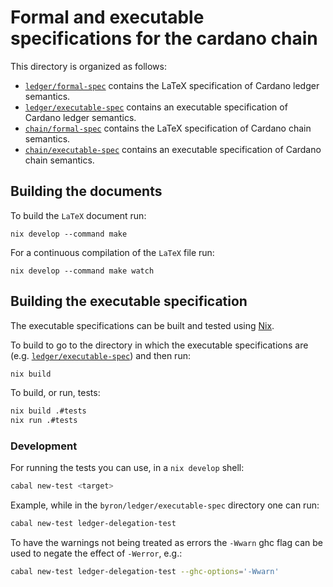 # Formal and executable specifications for the cardano chain

This directory is organized as follows:

- [`ledger/formal-spec`](ledger/formal-spec) contains the LaTeX specification of Cardano
  ledger semantics.
- [`ledger/executable-spec`](ledger/executable-spec) contains an executable specification of Cardano
  ledger semantics.
- [`chain/formal-spec`](chain/formal-spec) contains the LaTeX specification of Cardano
  chain semantics.
- [`chain/executable-spec`](chain/executable-spec) contains an executable specification of Cardano chain
  semantics.

## Building the documents

To build the `LaTeX` document run:

```shell
nix develop --command make
```

For a continuous compilation of the `LaTeX` file run:

```shell
nix develop --command make watch
```

## Building the executable specification

The executable specifications can be built and tested using
[Nix](https://nixos.org/nix/).

To build to go to the directory in which the executable specifications are
(e.g. [`ledger/executable-spec`](ledger/executable-spec)) and then run:

```sh
nix build
```

To build, or run, tests:
```sh
nix build .#tests
nix run .#tests
```

### Development

For running the tests you can use, in a `nix develop` shell:

```sh
cabal new-test <target>
```

Example, while in the `byron/ledger/executable-spec` directory one can run:

```sh
cabal new-test ledger-delegation-test
```

To have the warnings not being treated as errors the `-Wwarn` ghc flag can be
used to negate the effect of `-Werror`, e.g.:

```sh
cabal new-test ledger-delegation-test --ghc-options='-Wwarn'
```

